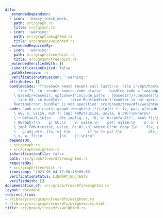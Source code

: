 ```yaml
---
data:
  _extendedDependsOn:
  - icon: ':heavy_check_mark:'
    path: src/graph.rs
    title: src/graph.rs
  - icon: ':warning:'
    path: src/graph/weighted.rs
    title: src/graph/weighted.rs
  _extendedRequiredBy:
  - icon: ':warning:'
    path: src/graph/tree/dist.rs
    title: src/graph/tree/dist.rs
  _extendedVerifiedWith: []
  _isVerificationFailed: false
  _pathExtension: rs
  _verificationStatusIcon: ':warning:'
  attributes: {}
  bundledCode: "Traceback (most recent call last):\n  File \"/opt/hostedtoolcache/Python/3.9.5/x64/lib/python3.9/site-packages/onlinejudge_verify/documentation/build.py\"\
    , line 71, in _render_source_code_stat\n    bundled_code = language.bundle(stat.path,\
    \ basedir=basedir, options={'include_paths': [basedir]}).decode()\n  File \"/opt/hostedtoolcache/Python/3.9.5/x64/lib/python3.9/site-packages/onlinejudge_verify/languages/user_defined.py\"\
    , line 68, in bundle\n    raise RuntimeError('bundler is not specified: {}'.format(path.as_posix()))\n\
    RuntimeError: bundler is not specified: src/graph/tree/dfs/weighted.rs\n"
  code: "pub use crate::graph::weighted::*;\n\n/// f: (v, par, w)\npub fn dfs<G: WGraph>(g:\
    \ &G, s: usize, mut f: impl FnMut(usize, usize, G::W))\nwhere\n    G::W: Copy\
    \ + Default,\n{\n    dfs_impl(g, s, !0, G::W::default(), &mut f);\n}\n\nfn dfs_impl<G:\
    \ WGraph>(\n    g: &G,\n    v: usize,\n    par: usize,\n    w: G::W,\n    f: &mut\
    \ impl FnMut(usize, usize, G::W),\n) where G::W: Copy {\n    f(v, par, w);\n \
    \   g.adj_w(v, |to, w| {\n        if to != par {\n            dfs_impl(g, to,\
    \ v, w, f);\n        }\n    });\n}\n"
  dependsOn:
  - src/graph.rs
  - src/graph/weighted.rs
  isVerificationFile: false
  path: src/graph/tree/dfs/weighted.rs
  requiredBy:
  - src/graph/tree/dist.rs
  timestamp: '2021-05-04 17:50:45+09:00'
  verificationStatus: LIBRARY_NO_TESTS
  verifiedWith: []
documentation_of: src/graph/tree/dfs/weighted.rs
layout: document
redirect_from:
- /library/src/graph/tree/dfs/weighted.rs
- /library/src/graph/tree/dfs/weighted.rs.html
title: src/graph/tree/dfs/weighted.rs
---
```

